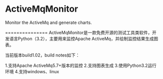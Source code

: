 ActiveMqMonitor
===============

Monitor the ActiveMq and generate charts.

===============
ActiveMqMonitor是一款免费开源的测试工具类软件，开发语言Python（3.2），主要用来监控Apache ActiveMq，并绘制监控结果生成图表。

当前版本build1.02，build notes如下：

1.支持Apache ActiveMq5.7+版本的监控
2.支持图表生成
3.使用Python3.2运行环境
4.支持windows、linux
